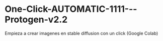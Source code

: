 # One-Click-AUTOMATIC-1111---Protogen-v2.2
Empieza a crear imagenes en stable diffusion con un click (Google Colab)
